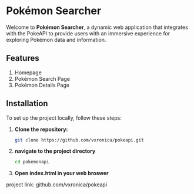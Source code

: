 # Pokémon Searcher

Welcome to **Pokémon Searcher**, a dynamic web application that integrates with the PokeAPI to provide users with an immersive experience for exploring Pokémon data and information. 


## Features

1. Homepage
2. Pokémon Search Page
3. Pokémon Details Page


## Installation

To set up the project locally, follow these steps:

1. **Clone the repository:**
   ```bash
   git clone https://github.com/vxronica/pokeapi.git
   ```
2. **navigate to the project directory**
   ```bash
   cd pokemonapi
   ```
3. **Open index.html in your web broswer**

project link: github.com/vxronica/pokeapi
